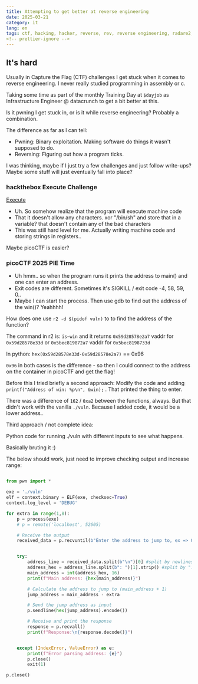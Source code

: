```yaml
---
title: Attempting to get better at reverse engineering
date: 2025-03-21
category: it
lang: en
tags: ctf, hacking, hacker, reverse, rev, reverse engineering, radare2, r2, pico, picoctf, picoctf 2025, htb, hackthebox
<!-- prettier-ignore -->
---
```


## It's hard

Usually in Capture the Flag (CTF) challenges I get stuck when it comes to
reverse engineering. I never really studied programming in assembly or c.

Taking some time as part of the monthly Training Day at `$dayjob` as
Infrastructure Engineer @ datacrunch to get a bit better at this.

Is it pwning I get stuck in, or is it while reverse engineering? Probably a
combination.

The difference as far as I can tell:

- Pwning: Binary exploitation. Making software do things it wasn't supposed to
  do.
- Reversing: Figuring out how a program ticks.

I was thinking, maybe if I just try a few challenges and just follow write-ups?
Maybe some stuff will just eventually fall into place?

### hackthebox Execute Challenge

[Execute](https://github.com/jon-brandy/hackthebox/blob/main/Categories/Pwn/Execute/README.md)

- Uh. So somehow realize that the program will execute machine code
- That it doesn't allow any characters. xor "/bin/sh" and store that in a
  variable? that doesn't contain any of the bad characters
- This was still hard level for me. Actually writing machine code and storing
  strings in registers..

Maybe picoCTF is easier?

### picoCTF 2025 PIE Time

- Uh hmm.. so when the program runs it prints the address to main() and one can
  enter an address.
- Exit codes are different. Sometimes it's SIGKILL / exit code -4, 58, 59, 0..
- Maybe I can start the process. Then use gdb to find out the address of the
  win()? Yeahhhh!

How does one use `r2 -d $(pidof vuln)` to to find the address of the function?

The command in r2 is: `is~win` and it returns `0x59d28578e2a7` vaddr for
`0x59d28578e33d` or `0x5bec819872a7` vaddr for `0x5bec8198733d`

In python: `hex(0x59d28578e33d-0x59d28578e2a7)` == 0x96

`0x96` in both cases is the difference - so then I could connect to the address
on the container in picoCTF and get the flag!

Before this I tried briefly a second approach: Modify the code and adding
`printf("Address of win: %p\n", &win);` . That printed the thing to enter.

There was a difference of `162` / `0xa2` between the functions, always. But that
didn't work with the vanilla `./vuln`. Because I added code, it would be a lower address..

Third approach / not complete idea:

Python code for running ./vuln with different inputs to see what happens.

Basically bruting it :)

The below should work, just need to improve checking output and increase range:

```python

from pwn import *

exe = './vuln'
elf = context.binary = ELF(exe, checksec=True)
context.log_level = 'DEBUG'

for extra in range(1,8):
    p = process(exe)
    # p = remote('localhost', 52605)

    # Receive the output
    received_data = p.recvuntil(b"Enter the address to jump to, ex => 0x12345: ")


    try:
        address_line = received_data.split(b"\n")[0] #split by newlines, take first line
        address_hex = address_line.split(b": ")[1].strip() #split by ": ", take second part and remove whitespace.
        main_address = int(address_hex, 16)
        print(f"Main address: {hex(main_address)}")

        # Calculate the address to jump to (main_address + 1)
        jump_address = main_address - extra

        # Send the jump address as input
        p.sendline(hex(jump_address).encode())

        # Receive and print the response
        response = p.recvall()
        print(f"Response:\n{response.decode()}")


    except (IndexError, ValueError) as e:
        print(f"Error parsing address: {e}")
        p.close()
        exit(1)

p.close()


```
